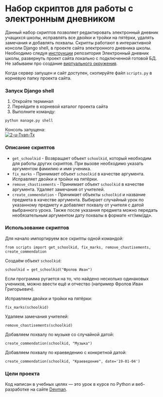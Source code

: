 # Набор скриптов для работы с электронным дневником

Данный набор скриптов позволяет редактировать электронный дневник учащихся школы,
исправлять все двойки и тройки на пятёрки, удалять замечания и добавлять похвалы.
Скрипты работают в интерактивной консоли Django shell, в проекте сайта электронного 
дневника школы. Необходимо следуя [инструкции](https://github.com/devmanorg/e-diary/blob/master/README.md)
репозитория Электронный дневник школы, развернуть проект сайта локально с подключенной
готовой БД. Не забываем про создание [виртуального окружения](https://docs.python.org/3/library/venv.html).  

Когда сервер запущен и сайт доступен, скопируйте файл `scripts.py` в корневую папку 
проекта сайта.

### Запуск Django shell

  1. Откройте терминал
  1. Перейдите в корневой каталог проекта сайта
  1. Выполните команду:
```
python manage.py shell
```

Консоль запущена:  
<a href="https://ibb.co/3dkvHgd"><img src="https://i.ibb.co/fFQ97jF/2-u-Tvan-Tx.png" alt="2-u-Tvan-Tx" border="0"></a>

### Описание скриптов

* `get_schoolkid` - Возвращает объект `schoolkid`, который необходим для работы других 
скриптов. При вызове необходимо указать аргументом фамилию и имя ученика. 
* `fix_marks` - Принимает объект `schoolkid` в качестве аргумента. Исправляет двойки и
тройки на пятёрки.  
* `remove_chastisements` - Принимает объект `schoolkid` в качестве аргумента. Удаляет
замечания от учителей.  
* `create_commendation` - Принимает объекты `schoolkid` и название предмета в качестве
аргумента. Выбирает случайный урок по указанному предмету и добавляет похвалу от 
  учителя с датой выбранного урока. Также после указания предмета можно передать
  необязательным аргументом дату похвалы в формате «гг/мм/дд».

### Использование скриптов

Для начало импортируем все скрипты одной командой:
```
from scripts import get_schoolkid, fix_marks, remove_chastisements, create_commendation
```
Создаём объект `schoolkid`:
```
schoolkid = get_schoolkid("Фролов Иван")
```
Если программа ругается на то, что найдено несколько одинаковых учеников, можно 
ввести ещё и отчество (например Фролов Иван Григорьевич).

Исправляем двойки и тройки на пятёрки:
```
fix_marks(schoolkid)
```
Удаляем замечания учителей:
```
remove_chastisements(schoolkid)
```
Добавляем похвалу по музыке со случайной датой:
```
create_commendation(schoolkid, "Музыка")
```
Добавляем похвалу по краеведению с конкретной датой:
```
create_commendation(schoolkid, "Краеведение", date='19-01-04')
```
### Цели проекта

Код написан в учебных целях — это урок в курсе по Python и веб-разработке на сайте [Devman](https://dvmn.org).
